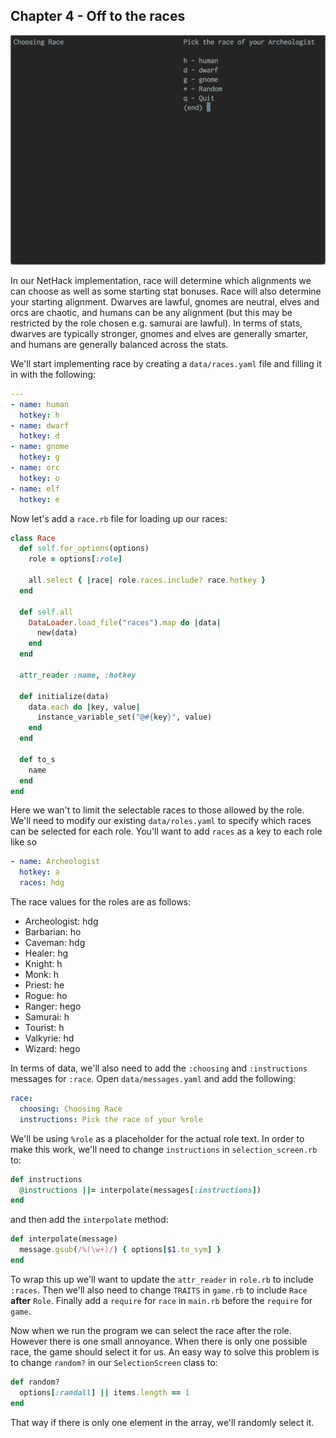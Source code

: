 ## Chapter 4 - Off to the races

![](figures/race.png)

In our NetHack implementation, race will determine which alignments we can choose as well as some starting stat bonuses. Race will also determine your starting alignment. Dwarves are lawful, gnomes are neutral, elves and orcs are chaotic, and humans can be any alignment (but this may be restricted by the role chosen e.g. samurai are lawful). In terms of stats, dwarves are typically stronger, gnomes and elves are generally smarter, and humans are generally balanced across the stats.

We'll start implementing race by creating a `data/races.yaml` file and filling it in with the following:

```yaml
---
- name: human
  hotkey: h
- name: dwarf
  hotkey: d
- name: gnome
  hotkey: g
- name: orc
  hotkey: o
- name: elf
  hotkey: e
```

Now let's add a `race.rb` file for loading up our races:

```ruby
class Race
  def self.for_options(options)
    role = options[:role]

    all.select { |race| role.races.include? race.hotkey }
  end

  def self.all
    DataLoader.load_file("races").map do |data|
      new(data)
    end
  end

  attr_reader :name, :hotkey

  def initialize(data)
    data.each do |key, value|
      instance_variable_set("@#{key}", value)
    end
  end

  def to_s
    name
  end
end
```

Here we wan't to limit the selectable races to those allowed by the role. We'll need to modify our existing `data/roles.yaml` to specify which races can be selected for each role. You'll want to add `races` as a key to each role like so

```yaml
- name: Archeologist
  hotkey: a
  races: hdg
```

The race values for the roles are as follows:

* Archeologist: hdg
* Barbarian: ho
* Caveman: hdg
* Healer: hg
* Knight: h
* Monk: h
* Priest: he
* Rogue: ho
* Ranger: hego
* Samurai: h
* Tourist: h
* Valkyrie: hd
* Wizard: hego

In terms of data, we'll also need to add the `:choosing` and `:instructions` messages for `:race`. Open `data/messages.yaml` and add the following:

```yaml
race:
  choosing: Choosing Race
  instructions: Pick the race of your %role
```

We'll be using `%role` as a placeholder for the actual role text. In order to make this work, we'll need to change `instructions` in `selection_screen.rb` to:

```ruby
def instructions
  @instructions ||= interpolate(messages[:instructions])
end
```

and then add the `interpolate` method:

```ruby
def interpolate(message)
  message.gsub(/%(\w+)/) { options[$1.to_sym] }
end
```

To wrap this up we'll want to update the `attr_reader` in `role.rb` to include `:races`. Then we'll also need to change `TRAITS` in `game.rb` to include `Race` **after** `Role`. Finally add a `require` for `race` in `main.rb` before the `require` for `game`.

Now when we run the program we can select the race after the role. However there is one small annoyance. When there is only one possible race, the game should select it for us. An easy way to solve this problem is to change `random?` in our `SelectionScreen` class to:

```ruby
def random?
  options[:randall] || items.length == 1
end
```

That way if there is only one element in the array, we'll randomly select it.

